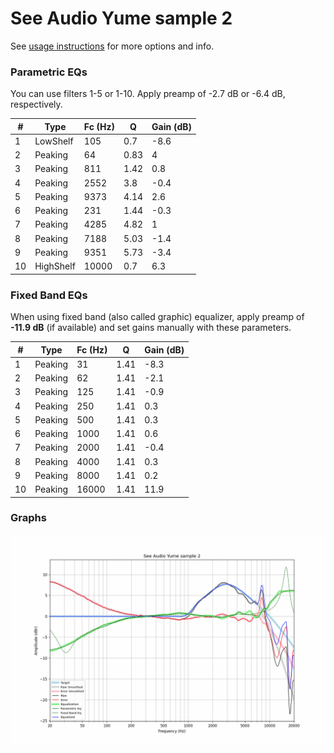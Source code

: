 # See Audio Yume sample 2
See [usage instructions](https://github.com/jaakkopasanen/AutoEq#usage) for more options and info.

### Parametric EQs
You can use filters 1-5 or 1-10. Apply preamp of -2.7 dB or -6.4 dB, respectively.

|   # | Type      |   Fc (Hz) |    Q |   Gain (dB) |
|-----|-----------|-----------|------|-------------|
|   1 | LowShelf  |       105 | 0.7  |        -8.6 |
|   2 | Peaking   |        64 | 0.83 |         4   |
|   3 | Peaking   |       811 | 1.42 |         0.8 |
|   4 | Peaking   |      2552 | 3.8  |        -0.4 |
|   5 | Peaking   |      9373 | 4.14 |         2.6 |
|   6 | Peaking   |       231 | 1.44 |        -0.3 |
|   7 | Peaking   |      4285 | 4.82 |         1   |
|   8 | Peaking   |      7188 | 5.03 |        -1.4 |
|   9 | Peaking   |      9351 | 5.73 |        -3.4 |
|  10 | HighShelf |     10000 | 0.7  |         6.3 |

### Fixed Band EQs
When using fixed band (also called graphic) equalizer, apply preamp of **-11.9 dB** (if available) and set gains manually with these parameters.

|   # | Type    |   Fc (Hz) |    Q |   Gain (dB) |
|-----|---------|-----------|------|-------------|
|   1 | Peaking |        31 | 1.41 |        -8.3 |
|   2 | Peaking |        62 | 1.41 |        -2.1 |
|   3 | Peaking |       125 | 1.41 |        -0.9 |
|   4 | Peaking |       250 | 1.41 |         0.3 |
|   5 | Peaking |       500 | 1.41 |         0.3 |
|   6 | Peaking |      1000 | 1.41 |         0.6 |
|   7 | Peaking |      2000 | 1.41 |        -0.4 |
|   8 | Peaking |      4000 | 1.41 |         0.3 |
|   9 | Peaking |      8000 | 1.41 |         0.2 |
|  10 | Peaking |     16000 | 1.41 |        11.9 |

### Graphs
![](./See%20Audio%20Yume%20sample%202.png)
